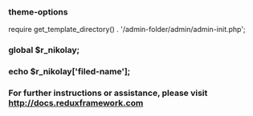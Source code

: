 ### theme-options
require get_template_directory() . '/admin-folder/admin/admin-init.php';

### global $r_nikolay;
### echo $r_nikolay['filed-name'];




### For further instructions or assistance, please visit http://docs.reduxframework.com
